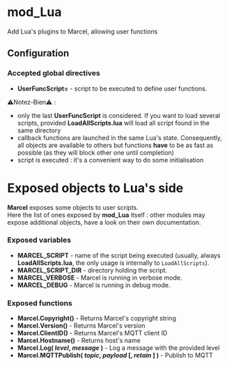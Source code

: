 mod_Lua
====

Add Lua's plugins to Marcel, allowing user functions

## Configuration

### Accepted global directives
* **UserFuncScript=** - script to be executed to define user functions.

⚠️Notez-Bien⚠️ : 
  * only the last **UserFuncScript** is considered. If you want to load 
several scripts, provided **LoadAllScripts.lua** will load all script found in the same directory
  * callback functions are launched in the same Lua's state. Consequently, all objects are available 
to others but functions **have** to be as fast as possible (as they will block other one until completion)
  * script is executed : it's a convenient way to do some initialisation

# Exposed objects to Lua's side

**Marcel** exposes some objects to user scripts.<br>
Here the list of ones exposed by **mod_Lua** itself : other modules may expose additional objects, have a look on their own documentation.

### Exposed variables

  * **MARCEL_SCRIPT** - name of the script being executed (usually, always **LoadAllScripts.lua**, the only usage is internally to `LoadAllScripts`).
  * **MARCEL_SCRIPT_DIR** - directory holding the script.
  * **MARCEL_VERBOSE** - Marcel is running in verbose mode.
  * **MARCEL_DEBUG** - Marcel is running in debug mode.

### Exposed functions

  * **Marcel.Copyright()** - Returns Marcel's copyright string
  * **Marcel.Version()** - Returns Marcel's version
  * **Marcel.ClientID()** - Returns Marcel's MQTT client ID
  * **Marcel.Hostname()** - Returns host's name
  * **Marcel.Log( *level*, *message* )** - Log a message with the provided level
  * **Marcel.MQTTPublish( *topic*, *payload* [, *retain* ] )** - Publish to MQTT
